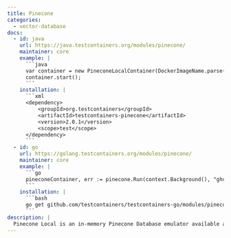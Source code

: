 ```yaml
---
title: Pinecone
categories:
  - vector-database
docs:
  - id: java
    url: https://java.testcontainers.org/modules/pinecone/
    maintainer: core
    example: |
      ```java
      var container = new PineconeLocalContainer(DockerImageName.parse("ghcr.io/pinecone-io/pinecone-local:v0.7.0"));
      container.start();
      ```
    installation: |
      ```xml
      <dependency>
          <groupId>org.testcontainers</groupId>
          <artifactId>testcontainers-pinecone</artifactId>
          <version>2.0.1</version>
          <scope>test</scope>
      </dependency>
      ```
  - id: go
    url: https://golang.testcontainers.org/modules/pinecone/
    maintainer: core
    example: |
      ```go
      pineconeContainer, err := pinecone.Run(context.Background(), "ghcr.io/pinecone-io/pinecone-local:v0.7.0")
      ```
    installation: |
      ```bash
      go get github.com/testcontainers/testcontainers-go/modules/pinecone
      ```
description: |
  Pinecone Local is an in-memory Pinecone Database emulator available as a Docker image. Pinecone is the leading AI infrastructure for building accurate, secure, and scalable AI applications. Use Pinecone Database to store and search vector data at scale.
---
```

